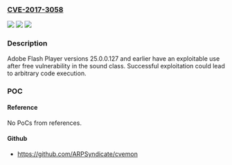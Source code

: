 ### [CVE-2017-3058](https://cve.mitre.org/cgi-bin/cvename.cgi?name=CVE-2017-3058)
![](https://img.shields.io/static/v1?label=Product&message=Adobe%20Flash%20Player%2025.0.0.127%20and%20earlier.&color=blue)
![](https://img.shields.io/static/v1?label=Version&message=Adobe%20Flash%20Player%2025.0.0.127%20and%20earlier.%20&color=brightgreen)
![](https://img.shields.io/static/v1?label=Vulnerability&message=Use%20After%20Free&color=brightgreen)

### Description

Adobe Flash Player versions 25.0.0.127 and earlier have an exploitable use after free vulnerability in the sound class. Successful exploitation could lead to arbitrary code execution.

### POC

#### Reference
No PoCs from references.

#### Github
- https://github.com/ARPSyndicate/cvemon

